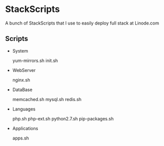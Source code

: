 StackScripts
============

A bunch of StackScripts that I use to easily deploy full stack at Linode.com

Scripts
------

* System
    
    yum-mirrors.sh
    init.sh
    
* WebServer

    nginx.sh
    
* DataBase

    memcached.sh
    mysql.sh
    redis.sh
    
* Languages

    php.sh
    php-ext.sh
    python2.7.sh
    pip-packages.sh

* Applications

    apps.sh
    
    
